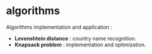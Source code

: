 # algorithms
Algorithms implementation and application :
* **Levenshtein distance** : country name recognition.
* **Knapsack problem** : implementation and optimization.
